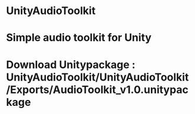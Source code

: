 # UnityAudioToolkit

# Simple audio toolkit for Unity

# Download Unitypackage : UnityAudioToolkit/UnityAudioToolkit/Exports/AudioToolkit_v1.0.unitypackage